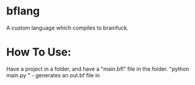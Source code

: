 # bflang
A custom language which compiles to brainfuck.

# How To Use:
Have a project in a folder, and have a "main.bfl" file in the folder.
"python main.py <folder>" - generates an out.bf file in <folder> 